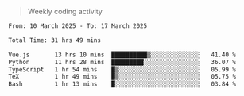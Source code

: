 > Weekly coding activity
<!--START_SECTION:waka-->

```txt
From: 10 March 2025 - To: 17 March 2025

Total Time: 31 hrs 49 mins

Vue.js       13 hrs 10 mins  ██████████▒░░░░░░░░░░░░░░   41.40 %
Python       11 hrs 28 mins  █████████░░░░░░░░░░░░░░░░   36.07 %
TypeScript   1 hr 54 mins    █▒░░░░░░░░░░░░░░░░░░░░░░░   05.99 %
TeX          1 hr 49 mins    █▒░░░░░░░░░░░░░░░░░░░░░░░   05.75 %
Bash         1 hr 13 mins    █░░░░░░░░░░░░░░░░░░░░░░░░   03.84 %
```

<!--END_SECTION:waka-->
